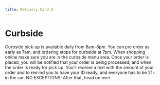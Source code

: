 ```yaml
---
title: Delivery Card 2
---
```

# Curbside

Curbside pick-up is available daily from 8am-8pm. You can pre order as early as 7am, and ordering stops for curbside at 7pm.  When shopping online make sure you are in the curbside menu area.  Once your order is placed, you will be notified that your order is being processed, and when the order is ready for pick up. You’ll receive a text with the amount of your order and to remind you to have your ID ready, and everyone has to be 21+ in the car.  NO EXCEPTIONS! After that, head on over.